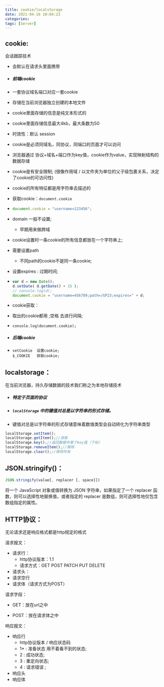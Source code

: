 ```yaml
---
title: cookie/localstorage
date: 2021-04-16 10:04:23
categories:
tags: [Server]
---
```


## cookie:

会话跟踪技术

- 会默认在请求头里面携带

- ##### 前端cookie

- 一套协议域名端口对应一套cookie

- 存储在当前浏览器独立创建的本地文件

- cookie里面存储的信息是纯文本形式的

- cookie里面存储信息最大4kb，最大条数为50

- 时效性：默认 session

- cookie是必须同域名，同协议，同端口的页面才可以访问

- 浏览器通过 协议+域名+端口作为key值，cookie作为value，实现映射结构的数据存储

- cookie是有安全限制; (很像作用域 / 以文件夹为单位的父子级包裹关系，决定了cookie的可访问性)

- cookie的所有特征都是用字符串去描述的

<!--more-->

- 获取cookie：`document.cookie`

- ```javascript
  document.cookie = "username=123456";
  ```

- domain 一般不设置;

  - 早期用来做跨域

- cookie设置时一条cookie的所有信息都放在一个字符串上;

- 需要设置path

  - 不同path的cookie不是同一条cookie;

- 设置expires : 过期时间;

- ```javascript
  var d = new Date();
  d.setDate( d.getDate() + 15 );
  // console.log(d);
  document.cookie = "username=456789;path=/GP23;expires=" + d;
  ```

- cookie获取：

- 取出的cookie都用 ;空格 去进行间隔;

- `console.log(document.cookie);`

- ##### 后端cookie

- ```\
  setCookie  设置cookie;
  $_COOKIE   获取cookie; 
  ```


## localstorage：

在当前浏览器，持久存储数据的技术我们称之为本地存储技术

- ##### 特定于页面的协议

- ##### `localStorage` 中的键值对总是以字符串的形式存储。

- 键值对总是以字符串的形式存储意味着数值类型会自动转化为字符串类型

```javascript
localStorage.setItem();
localStorage.getItem();//读取
localStorage.key();//返回数据中某个key值（下标）
localStorage.removeItem();//移除
localStorage.clear();//移除所有
```

## JSON.stringify()：

```javascript
JSON.stringify(value[, replacer [, space]])
```

将一个 JavaScript 对象或值转换为 JSON 字符串，如果指定了一个 replacer 函数，则可以选择性地替换值，或者指定的 replacer 是数组，则可选择性地仅包含数组指定的属性。

## HTTP协议：

无论请求还是响应格式都是http规定的格式

请求报文：

- 请求行：
  - http协议版本：1.1
  - 请求方式：GET   POST    PATCH    PUT    DELETE
- 请求头：
- 请求空行
- 请求体（请求方式为POST）

请求字段：

- GET：放在url之中

- POST：放在请求体之中

响应报文：

- 响应行
  - http协议版本 / 响应状态码
  - 1* : 准备状态 用不着看不到的状态; 
  - 2 : 成功状态; 
  - 3 : 重定向状态;
  - 4 : 请求错误 ; 
- 响应头
- 响应体
